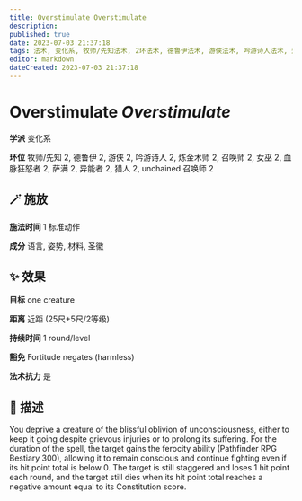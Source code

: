 ```yaml
---
title: Overstimulate Overstimulate
description: 
published: true
date: 2023-07-03 21:37:18
tags: 法术, 变化系, 牧师/先知法术, 2环法术, 德鲁伊法术, 游侠法术, 吟游诗人法术, 炼金术师法术, 召唤师法术, 女巫法术, 血脉狂怒者法术, 萨满法术, 异能者法术, 猎人法术, unchained 召唤师法术
editor: markdown
dateCreated: 2023-07-03 21:37:18
---
```


# **Overstimulate** *Overstimulate*

**学派** 变化系 

**环位** 牧师/先知 2, 德鲁伊 2, 游侠 2, 吟游诗人 2, 炼金术师 2, 召唤师 2, 女巫 2, 血脉狂怒者 2, 萨满 2, 异能者 2, 猎人 2, unchained 召唤师 2

## 🪄 施放

**施法时间** 1 标准动作

**成分** 语言, 姿势, 材料, 圣徽

## ✨ 效果 

**目标** one creature 

**距离** 近距 (25尺+5尺/2等级)  

**持续时间** 1 round/level 

**豁免** Fortitude negates (harmless)

**法术抗力** 是

## 📖 描述

You deprive a creature of the blissful oblivion of unconsciousness, either to keep it going despite grievous injuries or to prolong its suffering. For the duration of the spell, the target gains the ferocity ability (Pathfinder RPG Bestiary 300), allowing it to remain conscious and continue fighting even if its hit point total is below 0. The target is still staggered and loses 1 hit point each round, and the target still dies when its hit point total reaches a negative amount equal to its Constitution score.
    